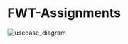 # FWT-Assignments
![usecase_diagram](https://github.com/soumyagupta18/FWT-Assignments/blob/master/images/mbs_usecase%20.png)
